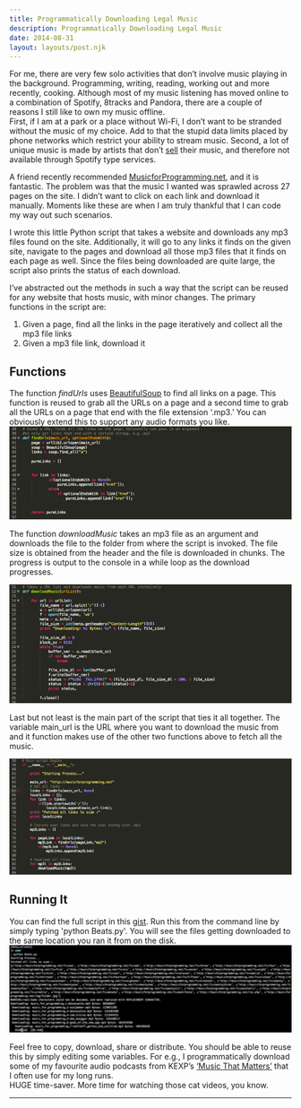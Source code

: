 ```yaml
---
title: Programmatically Downloading Legal Music 
description: Programmatically Downloading Legal Music  
date: 2014-08-31
layout: layouts/post.njk
---
```


For me, there are very few solo activities that don’t involve music playing in the background. Programming, writing, reading, working out and more recently, cooking. Although most of my music listening has moved online to a combination of Spotify, 8tracks and Pandora, there are a couple of reasons I still like to own my music offline. 
</br>
First, if I am at a park or a place without Wi-Fi, I don’t want to be stranded without the music of my choice. Add to that the stupid data limits placed by phone networks which restrict your ability to stream music. Second, a lot of unique music is made by artists that don’t <a href="http://goo.gl/QFaaZ1">sell</a> their music, and therefore not available through Spotify type services.

A friend recently recommended <a href = "http://musicforprogramming.net">MusicforProgramming.net</a>, and it is fantastic. The problem was that the music I wanted was sprawled across 27 pages on the site. I didn’t want to click on each link and download it manually. Moments like these are when I am truly thankful that I can code my way out such scenarios.

I wrote this little Python script that takes a website and downloads any mp3 files found on the site. Additionally, it will go to any links it finds on the given site, navigate to the pages and download all those mp3 files that it finds on each page as well. Since the files being downloaded are quite large, the script also prints the status of each download. 

I’ve abstracted out the methods in such a way that the script can be reused for any website that hosts music, with minor changes. The primary functions in the script are:

1. Given a page, find all the links in the page iteratively and collect all the mp3 file links 
2. Given a mp3 file link, download it

<h2>Functions</h2>
The function <i>findUrls</i> uses <a href = "http://www.crummy.com/software/BeautifulSoup/">BeautifulSoup</a> to find all links on a page. This function is reused to grab all the URLs on a page and a second time to grab all the URLs on a page that end with the file extension ‘.mp3.’ You can obviously extend this to support any audio formats you like.

<center><img src="/images/blog/beats/findUrl.png"/></center> 

The function <i>downloadMusic</i> takes an mp3 file as an argument and downloads the file to the folder from where the script is invoked. The file size is obtained from the header and the file is downloaded in chunks. The progress is output to the console in a while loop as the download progresses.

<center><img src="/images/blog/beats/dlMusic.png"/></center> 

Last but not least is the main part of the script that ties it all together. The variable main_url is the URL where you want to download the music from and it function makes use of the other two functions above to fetch all the music.

<center><img src="/images/blog/beats/main.png"/></center> 

<h2>Running It</h2>
You can find the full script in this <a href ="https://gist.github.com/jasti/cf5188b411d185a4f27a">gist</a>. Run this from the command line by simply typing 'python Beats.py'. You will see the files getting downloaded to the same location you ran it from on the disk.

<center><img src="/images/blog/beats/running.png"/></center> 


 Feel free to copy, download, share or distribute. You should be able to reuse this by simply editing some variables. For e.g., I programmatically download some of my favourite audio podcasts from KEXP’s <a href ="http://feeds.kexp.org/kexp/musicthatmatters">‘Music That Matters’</a>  that I often use for my long runs.
</br>
 HUGE time-saver. More time for watching those cat videos, you know.

---
